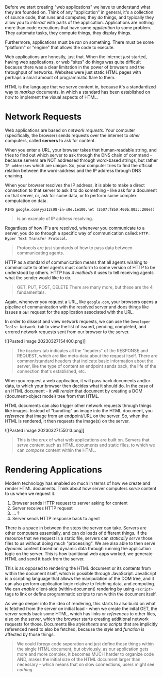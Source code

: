 Before we start creating "web applications" we have to understand what they are founded on. 
Think of any "application" in general, it's a collection of source code, that runs and computes; they *do* things, and typically they allow you to *interact* with parts of the application.
Applications are nothing more than code executions that have some *application* to some problem. They automate tasks, they compute things, they display things.

Furthermore, applications must be *ran* on something. There must be some "platform" or "engine" that allows the code to execute. 

Web applications are honestly, just that. When the internet *just* started, having web applications, or web "sites" do things was quite difficult because there was a clear limitation in the power of browsers and the throughput of networks. Websites were just static HTML pages with perhaps a small amount of programmatic flare to them.

HTML is the language that we serve content in, because it's a standardized way to *markup* documents, in which a standard has been established on *how* to implement the visual aspects of HTML.

# Network Requests
Web applications are based on *network requests*. Your computer (specifically, the browser) sends requests over the internet to *other* computers, called **servers** to ask for content. 

When you enter a URL, your browser takes that human-readable string, and tries to find out which server to ask through the DNS chain of command - because servers are NOT addressed through word-based strings, but rather `IP addresses` which are unique. So, your computer tries to find the official relation between the word-address and the IP address through DNS chaining.

When your browser resolves the IP address, it is able to make a direct connection to that server to ask it to do something - like ask for a document on that server, or, ask for some data, or to perform some complex computation on data.

`PING google.com(yyz12s08-in-x0e.1e100.net (2607:f8b0:400b:803::200e))`
> is an example of IP address resolving. 

Regardless of how IP's are resolved, whenever you communicate to a server, you do so through a specific way of communication called: `HTTP: Hyper Text Transfer Protocol`.
> Protocols are just standards of how to pass data between communicating agents.

HTTP as a standard of communication means that all agents wishing to communicate to other agents must conform to some version of HTTP to be understood by others. HTTP has 4 *methods* it uses to tell receiving agents what the sender would like to do.
> GET, PUT, POST, DELETE
> There are many more, but these are the 4 fundamentals. 

Again, whenever you request a URL, like `google.com`, your browsers opens a pipeline of communication with the resolved server and does things like issues a `GET` request for the application associated with the URL.

In order to dissect and view network requests, we can use the `Developer Tools: Network tab` to view the list of issued, pending, completed, and errored network requests sent from our browser to the server. 

![[Pasted image 20230327154400.png]]
> The `Headers` tab indicates all the "headers" of the RESPONSE and REQUEST, which are like meta-data about the request itself. There are common/standard headers that indicate basic information about the server, like the type of content an endpoint sends back, the life of the connection that's established, etc.

When you request a web application, it will pass back documents and/or data, to which your browser then decides what it should do. In the case of an HTML document - it will *render* that document by creating a DOM (document-object model) tree from that HTML.

HTML documents can also trigger other network requests through things like images. Instead of "bundling" an image into the HTML document, you *reference* that image from an endpoint/URL on the server. So, when the HTML is rendered, it then requests the image(s) on the server. 

![[Pasted image 20230327155013.png]]

> This is the crux of what web applications are built on. Servers that *serve* content such as HTML documents and static files, to which we can *compose* content within the HTML.

# Rendering Applications
Modern technology has enabled so much in terms of how we create and render HTML documents. Think about how server computers *serve* content to us when we request it.
1. Browser sends HTTP request to server asking for content
2. Server receives HTTP request
3. ... ?
4. Server sends HTTP response back to agent

There is a space in between the steps the server can take. Servers are other computers essentially, and can do loads of different things. If the resource that we request is a static file, servers can *statically serve* those files to us without doing much "processing". We are also able to then serve *dynamic* content based on dynamic data through running the application logic on the server. This is how traditional web apps worked, we generate HTML and send it back from the server.

This is as opposed to rendering the HTML document or its contents from within the document itself, which is possible through JavaScript. 
JavaScript is a scripting language that allows the manipulation of the DOM tree, and it can also perform application logic relative to fetching data, and computing. 
We can *enable* client-side (within-document) rendering by using `<script>` tags to link or define programmatic scripts to run within the document itself.

As we go deeper into the idea of rendering, this starts to also build on what is fetched from the server on initial load - when we create the inital GET, the server sends back some HTML, which has links or *references* to other files, also on the server, which the browser starts creating additional network requests for those. Documents like *stylesheets* and *scripts* that are implicitly referenced need to also be fetched, because the *style* and *function* is affected by those things. 
> We could forego code seperation and just define those things within the single HTML document, but obviously, as our application gets more and more complex, it becomes MUCH harder to organize code AND, makes the initial size of the HTML document larger than necessary - which means that on slow connections, users might see *nothing*.




